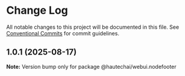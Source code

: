 # Change Log

All notable changes to this project will be documented in this file.
See [Conventional Commits](https://conventionalcommits.org) for commit guidelines.

## 1.0.1 (2025-08-17)

**Note:** Version bump only for package @hautechai/webui.nodefooter
